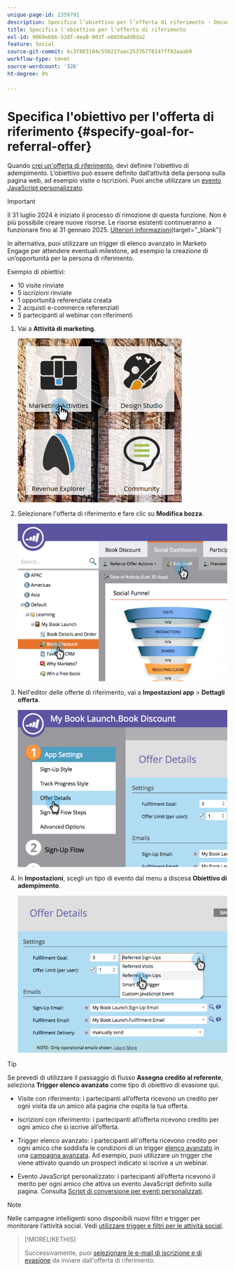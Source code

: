 ```yaml
---
unique-page-id: 2359791
description: Specifica l’obiettivo per l’offerta di riferimento - Documentazione di Marketo - Documentazione del prodotto
title: Specifica l'obiettivo per l'offerta di riferimento
exl-id: 9869eb66-53df-4ea8-903f-e6650add8da2
feature: Social
source-git-commit: 6c3f803104c550227aec25376778147ff92aaab9
workflow-type: tm+mt
source-wordcount: '326'
ht-degree: 0%

---
```


# Specifica l&#39;obiettivo per l&#39;offerta di riferimento {#specify-goal-for-referral-offer}

Quando [crei un&#39;offerta di riferimento](/help/marketo/product-docs/demand-generation/social/referral-offers/create-a-referral-offer.md), devi definire l&#39;obiettivo di adempimento. L’obiettivo può essere definito dall’attività della persona sulla pagina web, ad esempio visite o iscrizioni. Puoi anche utilizzare un [evento JavaScript personalizzato](/help/marketo/product-docs/demand-generation/social/social-functions/conversion-script-for-custom-events.md).

>[!IMPORTANT]
>
>Il 31 luglio 2024 è iniziato il processo di rimozione di questa funzione. Non è più possibile creare nuove risorse. Le risorse esistenti continueranno a funzionare fino al 31 gennaio 2025. [Ulteriori informazioni](https://nation.marketo.com/t5/employee-blogs/marketo-engage-social-features-deprecation/ba-p/351977){target="_blank"}

In alternativa, puoi utilizzare un trigger di elenco avanzato in Marketo Engage per attendere eventuali milestone, ad esempio la creazione di un’opportunità per la persona di riferimento.

Esempio di obiettivi:

* 10 visite rinviate
* 5 iscrizioni rinviate
* 1 opportunità referenziata creata
* 2 acquisti e-commerce referenziati
* 5 partecipanti al webinar con riferimenti

1. Vai a **Attività di marketing**.

   ![](assets/ma.png)

1. Selezionare l&#39;offerta di riferimento e fare clic su **Modifica bozza**.

   ![](assets/image2014-9-19-15-3a6-3a35.png)

1. Nell&#39;editor delle offerte di riferimento, vai a **Impostazioni app** > **Dettagli offerta**.

   ![](assets/image2014-9-19-15-3a6-3a44.png)

1. In **Impostazioni**, scegli un tipo di evento dal menu a discesa **Obiettivo di adempimento**.

   ![](assets/image2014-9-19-15-3a6-3a56.png)

>[!TIP]
>
>Se prevedi di utilizzare il passaggio di flusso **Assegna credito al referente**, seleziona **Trigger elenco avanzato** come tipo di obiettivo di evasione qui.

* Visite con riferimento: i partecipanti all’offerta ricevono un credito per ogni visita da un amico alla pagina che ospita la tua offerta.
* Iscrizioni con riferimento: i partecipanti all’offerta ricevono credito per ogni amico che si iscrive all’offerta.
* Trigger elenco avanzato: i partecipanti all&#39;offerta ricevono credito per ogni amico che soddisfa le condizioni di un trigger [elenco avanzato](/help/marketo/product-docs/core-marketo-concepts/smart-lists-and-static-lists/understanding-smart-lists.md) in una [campagna avanzata](/help/marketo/product-docs/core-marketo-concepts/smart-campaigns/understanding-smart-campaigns.md). Ad esempio, puoi utilizzare un trigger che viene attivato quando un prospect indicato si iscrive a un webinar.

* Evento JavaScript personalizzato: i partecipanti all’offerta ricevono il merito per ogni amico che attiva un evento JavaScript definito sulla pagina. Consulta [Script di conversione per eventi personalizzati](/help/marketo/product-docs/demand-generation/social/social-functions/triggers-and-filters-for-social-activities.md).

>[!NOTE]
>
>Nelle campagne intelligenti sono disponibili nuovi filtri e trigger per monitorare l’attività social. Vedi [utilizzare trigger e filtri per le attività social](/help/marketo/product-docs/demand-generation/social/social-functions/triggers-and-filters-for-social-activities.md).

>[!MORELIKETHIS]
>
>Successivamente, puoi [selezionare le e-mail di iscrizione e di evasione](/help/marketo/product-docs/demand-generation/social/referral-offers/send-referral-offer-fulfillment-email.md) da inviare dall&#39;offerta di riferimento.
